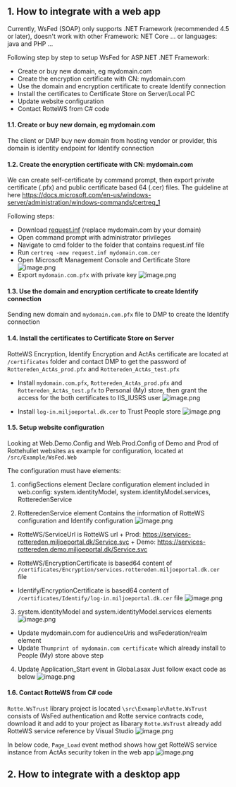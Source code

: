 ## 1. How to integrate with a web app
Currently, WsFed (SOAP) only supports .NET Framework (recommended 4.5 or later), doesn't work with other Framework: NET Core ... or languages: java and PHP ...

Following step by step to setup WsFed for ASP.NET .NET Framework:
- Create or buy new domain, eg mydomain.com
- Create the encryption certificate with CN: mydomain.com
- Use the domain and encryption certificate to create Identify connection
- Install the certificates to Certificate Store on Server/Local PC 
- Update website configuration
- Contact RotteWS from C# code 

#### 1.1. Create or buy new domain, eg mydomain.com
The client or DMP buy new domain from hosting vendor or provider, this domain is identity endpoint for Identify connection

#### 1.2. Create the encryption certificate with CN: mydomain.com

We can create self-certificate by command prompt, then export private certificate (.pfx) and public certificate based 64 (.cer) files. The guideline at here https://docs.microsoft.com/en-us/windows-server/administration/windows-commands/certreq_1

Following steps:
- Download [request.inf](/assets/request.inf) (replace mydomain.com by your domain)
- Open command prompt with administrator privileges
- Navigate to cmd folder to the folder that contains request.inf file
-  Run `certreq -new request.inf mydomain.com.cer`
- Open Microsoft Management Console and Certificate Store
![image.png](/assets/images/01.png)
- Export `mydomain.com.pfx` with private key
![image.png](/assets/images/02.png)

#### 1.3. Use the domain and encryption certificate to create Identify connection
Sending new domain and `mydomain.com.pfx` file to DMP to create the Identify connection

#### 1.4. Install the certificates to Certificate Store on Server
RotteWS Encryption, Identify Encryption and ActAs certificate are located at ` /certificates` folder and contact DMP to get the password of `Rottereden_ActAs_prod.pfx` and `Rottereden_ActAs_test.pfx`

- Install `mydomain.com.pfx`, `Rottereden_ActAs_prod.pfx` and `Rottereden_ActAs_test.pfx` to Personal (My) store, then grant the access for the both certificates to IIS_IUSRS user
![image.png](/assets/images/05.png)

- Install `log-in.miljoeportal.dk.cer` to Trust People store
![image.png](/assets/images/06.png)

#### 1.5. Setup website configuration

Looking at Web.Demo.Config and Web.Prod.Config of Demo and Prod of Rottehullet websites as example for configuration, located at `/src/Example/WsFed.Web`

The configuration must have elements:

1. configSections element 
Declare configuration element included in web.config: system.identityModel, system.identityModel.services, RotteredenService

2. RotteredenService element
Contains the information of RotteWS configuration and Identify configuration
![image.png](/assets/images/03.png)

- RotteWS/ServiceUrl is RotteWS url
\+ Prod: https://services-rottereden.miljoeportal.dk/Service.svc
\+ Demo: https://services-rottereden.demo.miljoeportal.dk/Service.svc

- RotteWS/EncryptionCertificate is based64 content of `/certificates/Encryption/services.rottereden.miljoeportal.dk.cer` file 

- Identify/EncryptionCertificate is based64 content of `/certificates/Identify/log-in.miljoeportal.dk.cer` file
![image.png](/assets/images/04.png)

3. system.identityModel and system.identityModel.services elements
![image.png](/assets/images/07.png)

- Update mydomain.com for audienceUris and wsFederation/realm element
- Update `Thumprint of mydomain.com certificate` which already install to People (My) store above step

4. Update Application_Start event in Global.asax
Just follow exact code as below
![image.png](/assets/images/08.png)


#### 1.6. Contact RotteWS from C# code 
`Rotte.WsTrust` library project is located `\src\Exmample\Rotte.WsTrust` consists of WsFed authentication and Rotte service contracts code, download it and add to your project as libarary
`Rotte.WsTrust` already add RotteWS service reference by Visual Studio
![image.png](/assets/images/09.png)


In below code, `Page_Load` event method shows how get RotteWS service instance from ActAs security token in the web app 
![image.png](/assets/images/10.png)

## 2. How to integrate with a desktop app

